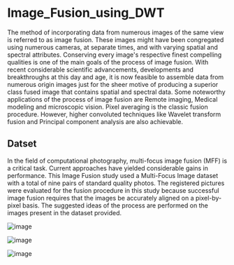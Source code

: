 # Image_Fusion_using_DWT

The method of incorporating data from numerous images of the same view is referred to as image fusion. These images might have been congregated using numerous cameras, at separate times, and with varying spatial and spectral attributes. Conserving every image's respective finest compelling qualities is one of the main goals of the process of image fusion. With recent considerable scientific advancements, developments and breakthroughs at this day and age, it is now feasible to assemble data from numerous origin images just for the sheer motive of producing a superior class fused image that contains spatial and spectral data. Some noteworthy applications of the process of image fusion are Remote imaging, Medical modeling and  microscopic vision. Pixel averaging is the classic fusion procedure. However, higher convoluted techniques like Wavelet transform fusion and Principal component analysis are also achievable.

<h2> Datset </h2>
In the field of computational photography, multi-focus image fusion (MFF) is a critical task. Current approaches have yielded considerable gains in performance. This Image Fusion study used a Multi-Focus Image dataset with a total of nine pairs of standard quality photos. The registered pictures were evaluated for the fusion procedure in this study because successful image fusion requires that the images be accurately aligned on a pixel-by-pixel basis. The suggested ideas of the process are performed on the images present in the dataset provided.

![image](https://user-images.githubusercontent.com/83510424/153752675-c793cca8-8c3d-4457-ae1f-f3299c56cf6a.png)

![image](https://user-images.githubusercontent.com/83510424/153752689-b318451d-996f-4de7-8e6c-2f150484648c.png)

![image](https://user-images.githubusercontent.com/83510424/153752706-76f2ace7-c497-4d06-b45e-a3887ce45b3d.png)

